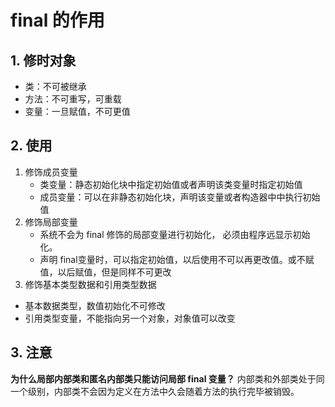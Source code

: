 # final 的作用
## 1. 修时对象
- 类：不可被继承
- 方法：不可重写，可重载
- 变量：一旦赋值，不可更值

## 2. 使用
1. 修饰成员变量
    - 类变量：静态初始化块中指定初始值或者声明该类变量时指定初始值
    - 成员变量：可以在非静态初始化块，声明该变量或者构造器中中执行初始值
2. 修饰局部变量
    -  系统不会为 final 修饰的局部变量进行初始化， 必须由程序远显示初始化。
    - 声明 final变量时，可以指定初始值，以后使用不可以再更改值。或不赋值，以后赋值，但是同样不可更改
3. 修饰基本类型数据和引用类型数据
- 基本数据类型，数值初始化不可修改
- 引用类型变量，不能指向另一个对象，对象值可以改变

## 3. 注意
**为什么局部内部类和匿名内部类只能访问局部 final 变量？**
内部类和外部类处于同一个级别，内部类不会因为定义在方法中久会随着方法的执行完毕被销毁。